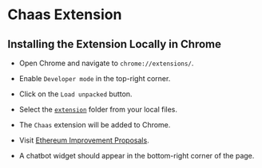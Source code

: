 # Chaas Extension

## Installing the Extension Locally in Chrome

- Open Chrome and navigate to `chrome://extensions/`.

- Enable `Developer mode` in the top-right corner.

- Click on the `Load unpacked` button.

- Select the [`extension`](./extension) folder from your local files.

- The `Chaas` extension will be added to Chrome.

- Visit [Ethereum Improvement Proposals](https://eips.ethereum.org/).

- A chatbot widget should appear in the bottom-right corner of the page.
